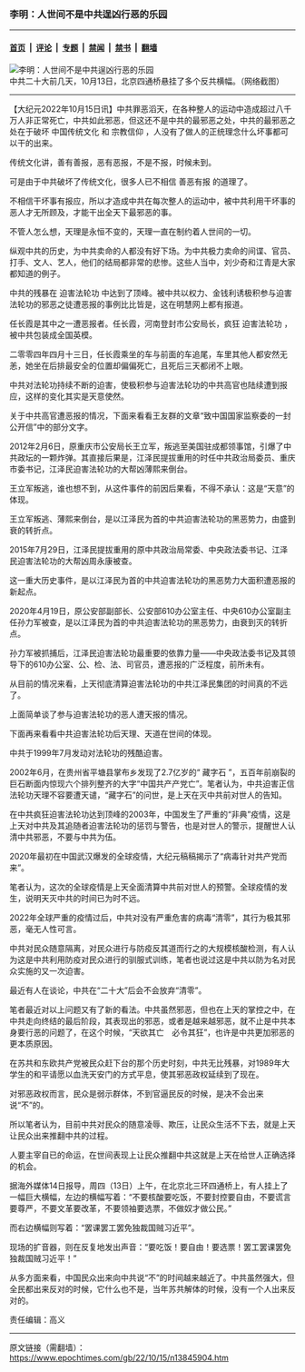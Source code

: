 ### 李明：人世间不是中共逞凶行恶的乐园

---

#### [首页](../../../..?n13845904) &nbsp;|&nbsp; [评论](../../../../../epoch-comment?n13845904) &nbsp;|&nbsp; [专题](../../../../../epoch-special?n13845904) &nbsp;|&nbsp; [禁闻](../../../../../epoch-news?n13845904) &nbsp;|&nbsp; [禁书](../../../../../books?n13845904) &nbsp;|&nbsp; [翻墙](https://github.com/gfw-breaker/nogfw/blob/master/README.md?n13845904)


<div><img alt="李明：人世间不是中共逞凶行恶的乐园" class="attachment-djy_600_400 size-djy_600_400 wp-post-image" src="https://i.epochtimes.com/assets/uploads/2022/10/id13845921-c8441b66a6626ab902ea63ae78c605b1-.png"/>
<div class="caption">
 中共二十大前几天，10月13日，北京四通桥悬挂了多个反共横幅。（网络截图）
</div></div><hr/><div class="post_content" id="artbody" itemprop="articleBody">
 <!-- article content begin -->
 <p>
  【大纪元2022年10月15日讯】中共罪恶滔天，在各种整人的运动中造成超过八千万人非正常死亡，中共如此邪恶，但这还不是中共的最邪恶之处，中共的最邪恶之处在于破坏
  <ok href="https://www.epochtimes.com/gb/tag/%E4%B8%AD%E5%9B%BD%E4%BC%A0%E7%BB%9F%E6%96%87%E5%8C%96.html">
   中国传统文化
  </ok>
  和
  <ok href="https://www.epochtimes.com/gb/tag/%E5%AE%97%E6%95%99%E4%BF%A1%E4%BB%B0.html">
   宗教信仰
  </ok>
  ，人没有了做人的正统理念什么坏事都可以干的出来。
 </p>
 <p>
  传统文化讲，善有善报，恶有恶报，不是不报，时候未到。
 </p>
 <p>
  可是由于中共破坏了传统文化，很多人已不相信
  <ok href="https://www.epochtimes.com/gb/tag/%E5%96%84%E6%81%B6%E6%9C%89%E6%8A%A5.html">
   善恶有报
  </ok>
  的道理了。
 </p>
 <p>
  不相信干坏事有报应，所以才造成中共在每次整人的运动中，被中共利用干坏事的恶人才无所顾及，才能干出全天下最邪恶的事。
 </p>
 <p>
  不管人怎么想，天理是永恒不变的，天理一直在制约着人世间的一切。
 </p>
 <p>
  纵观中共的历史，为中共卖命的人都没有好下场。为中共极力卖命的间谍、官员、打手、文人、艺人，他们的结局都非常的悲惨。这些人当中，刘少奇和江青是大家都知道的例子。
 </p>
 <p>
  中共的残暴在
  <ok href="https://www.epochtimes.com/gb/tag/%E8%BF%AB%E5%AE%B3%E6%B3%95%E8%BD%AE%E5%8A%9F.html">
   迫害法轮功
  </ok>
  中达到了顶峰。被中共以权力、金钱利诱极积参与迫害法轮功的邪恶之徒遭恶报的事例比比皆是，这在明慧网上都有报道。
 </p>
 <p>
  任长霞是其中之一遭恶报者。任长霞，河南登封市公安局长，疯狂
  <ok href="https://www.epochtimes.com/gb/tag/%E8%BF%AB%E5%AE%B3%E6%B3%95%E8%BD%AE%E5%8A%9F.html">
   迫害法轮功
  </ok>
  ，被中共包装成全国英模。
 </p>
 <p>
  二零零四年四月十三日，任长霞乘坐的车与前面的车追尾，车里其他人都安然无恙，她坐在后排最安全的位置却偏偏死亡，且死后三天都闭不上眼。
 </p>
 <p>
  中共对法轮功持续不断的迫害，使极积参与迫害法轮功的中共高官也陆续遭到报应，这样的变化其实是天意使然。
 </p>
 <p>
  关于中共高官遭恶报的情况，下面来看看王友群的文章“致中国国家监察委的一封公开信”中的部分文字。
 </p>
 <p>
  2012年2月6日，原重庆市公安局长王立军，叛逃至美国驻成都领事馆，引爆了中共政坛的一颗炸弹。其直接后果是，江泽民提拔重用的时任中共政治局委员、重庆市委书记，江泽民迫害法轮功的大帮凶薄熙来倒台。
 </p>
 <p>
  王立军叛逃，谁也想不到，从这件事件的前因后果看，不得不承认：这是“天意”的体现。
 </p>
 <p>
  王立军叛逃、薄熙来倒台，是以江泽民为首的中共迫害法轮功的黑恶势力，由盛到衰的转折点。
 </p>
 <p>
  2015年7月29日，江泽民提拔重用的原中共政治局常委、中央政法委书记、江泽民迫害法轮功的大帮凶周永康被查。
 </p>
 <p>
  这一重大历史事件，是以江泽民为首的中共迫害法轮功的黑恶势力大面积遭恶报的新起点。
 </p>
 <p>
  2020年4月19日，原公安部副部长、公安部610办公室主任、中央610办公室副主任孙力军被查，是以江泽民为首的中共迫害法轮功的黑恶势力，由衰到灭的转折点。
 </p>
 <p>
  孙力军被抓捕后，江泽民迫害法轮功最重要的依靠力量——中央政法委书记及其领导下的610办公室、公、检、法、司官员，遭恶报的广泛程度，前所未有。
 </p>
 <p>
  从目前的情况来看，上天彻底清算迫害法轮功的中共江泽民集团的时间真的不远了。
 </p>
 <p>
  上面简单谈了参与迫害法轮功的恶人遭天报的情况。
 </p>
 <p>
  下面再来看看中共迫害法轮功后天理、天道在世间的体现。
 </p>
 <p>
  中共于1999年7月发动对法轮功的残酷迫害。
 </p>
 <p>
  2002年6月，在贵州省平塘县掌布乡发现了2.7亿岁的“
  <ok href="https://www.epochtimes.com/gb/tag/%E8%97%8F%E5%AD%97%E7%9F%B3.html">
   藏字石
  </ok>
  ”，五百年前崩裂的巨石断面内惊现六个排列整齐的大字“中国共产产党亡”。笔者认为，中共迫害正信法轮功天理不容要遭天谴，“藏字石”的问世，是上天在灭中共前对世人的告知。
 </p>
 <p>
  在中共疯狂迫害法轮功达到顶峰的2003年，中国发生了严重的“非典”疫情，这是上天对中共及其追随者迫害法轮功的惩罚与警告，也是对世人的警示，提醒世人认清中共邪恶，不要与中共为伍。
 </p>
 <p>
  2020年最初在中国武汉爆发的全球疫情，大纪元稿稿揭示了“病毒针对共产党而来”。
 </p>
 <p>
  笔者认为，这次的全球疫情是上天全面清算中共前对世人的预警。全球疫情的发生，说明天灭中共的时间已为时不远。
 </p>
 <p>
  2022年全球严重的疫情过后，中共对没有严重危害的病毒“清零”，其行为极其邪恶，毫无人性可言。
 </p>
 <p>
  中共对民众随意隔离，对民众进行与防疫反其道而行之的大规模核酸检测，有人认为这是中共利用防疫对民众进行的驯服式训练，笔者也说过这是中共以防为名对民众实施的又一次迫害。
 </p>
 <p>
  最近有人在谈论，中共在“二十大”后会不会放弃“清零”。
 </p>
 <p>
  笔者最近对以上问题又有了新的看法。中共虽然邪恶，但也在上天的掌控之中，在中共走向终结的最后阶段，其表现出的邪恶，或者是越来越邪恶，就不止是中共本身要行恶的问题了，在这个时候，“天欲其亡　必令其狂”，也许是中共更加邪恶的更本质原因。
 </p>
 <p>
  在苏共和东欧共产党被民众赶下台的那个历史时刻，中共无比残暴，对1989年大学生的和平请愿以血洗天安门的方式平息，使其邪恶政权延续到了现在。
 </p>
 <p>
  对邪恶政权而言，民众是弱示群体，不到官逼民反的时候，是决不会出来说“不”的。
 </p>
 <p>
  所以笔者认为，目前中共对民众的随意凌辱、欺压，让民众生活不下去，就是上天让民众出来推翻中共的过程。
 </p>
 <p>
  人要主宰自已的命运，在世间表现上让民众推翻中共这就是上天在给世人正确选择的机会。
 </p>
 <p>
  据海外媒体14日报导，周四（13日）上午，在北京北三环四通桥上，有人挂上了一幅巨大横幅，左边的横幅写着：“不要核酸要吃饭，不要封控要自由，不要谎言要尊严，不要文革要改革，不要领袖要选票，不做奴才做公民。”
 </p>
 <p>
  而右边横幅则写着：“罢课罢工罢免独裁国贼习近平”。
 </p>
 <p>
  现场的扩音器，则在反复地发出声音：“要吃饭！要自由！要选票！罢工罢课罢免独裁国贼习近平！”
 </p>
 <p>
  从多方面来看，中国民众出来向中共说“不”的时间越来越近了。中共虽然强大，但全民都出来反对的时候，它什么也不是，当年苏共解体的时候，没有一个人出来反对的。
 </p>
 <p>
  责任编辑：高义
 </p>
 <!-- article content end -->
 <div id="below_article_ad">
 </div>
</div>


---

原文链接（需翻墙）：https://www.epochtimes.com/gb/22/10/15/n13845904.htm